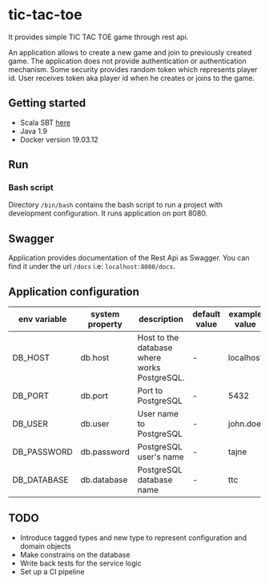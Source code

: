 # tic-tac-toe
It provides simple TIC TAC TOE game through rest api.

An application allows to create a new game and join to previously created game.
The application does not provide authentication or authentication mechanism. Some security provides random token which represents
player id. User receives token aka player id when he creates or joins to the game.  
 

## Getting started

* Scala SBT [here](https://www.scala-sbt.org/)
* Java 1.9
* Docker version 19.03.12

## Run 

### Bash script

Directory `/bin/bash` contains the bash script to run a project with development configuration. It runs application on port 8080. 


## Swagger
Application provides documentation of the Rest Api as Swagger. You can find it under the url `/docs` i.e: `localhost:8080/docs`.

## Application configuration

|env variable|system property|description|default value|example value|
|---|---|---|---|---|
| DB_HOST | db.host | Host to the database where works PostgreSQL. | - | localhost |
| DB_PORT | db.port | Port to PostgreSQL | - | 5432 |
| DB_USER | db.user | User name to PostgreSQL | - | john.doe |
| DB_PASSWORD | db.password | PostgreSQL user's name | - | tajne |
| DB_DATABASE | db.database | PostgreSQL database name | - | ttc |



## TODO
- Introduce tagged types and new type to represent configuration and domain objects
- Make constrains on the database
- Write back tests for the service logic
- Set up a CI pipeline